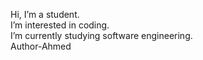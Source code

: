 Hi, I’m a student.
<br>
I’m interested in coding.
<br>
I’m currently studying software engineering.
<br>
Author-Ahmed

